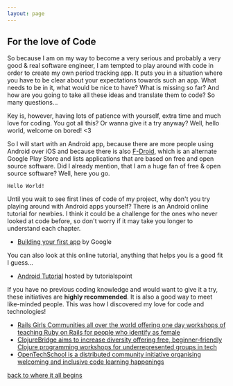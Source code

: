 ```yaml
---
layout: page
---
```


## For the love of Code

So because I am on my way to become a very serious and probably a very good & real software engineer, I am tempted to play around with code in order to create my own period tracking app. It puts you in a situation where you have to be clear about your expectations towards such an app. What needs to be in it, what would be nice to have? What is missing so far? And how are you going to take all these ideas and translate them to code? So many questions...

Key is, however, having lots of patience with yourself, extra time and much love for coding. You got all this? Or wanna give it a try anyway? Well, hello world, welcome on bored! <3

So I will start with an Android app, because there are more people using Android over iOS and because there is also [F-Droid](https://f-droid.org/), which is an alternate Google Play Store and lists applications that are based on free and open source software. Did I already mention, that I am a huge fan of free & open source software? Well, here you go.

```
Hello World!
```
Until you wait to see first lines of code of my project, why don't you try playing around with Android apps yourself? There is an Android online tutorial for newbies. I think it could be a challenge for the ones who never looked at code before, so don't worry if it may take you longer to understand each chapter.
*   [Building your first app](https://developer.android.com/training/basics/firstapp/index.html) by Google

You can also look at this online tutorial, anything that helps you is a good fit I guess...
*   [Android Tutorial](https://www.tutorialspoint.com/android/) hosted by tutorialspoint

If you have no previous coding knowledge and would want to give it a try, these initiatives are **highly recommended**. It is also a good way to meet like-minded people. This was how I discovered my love for code and technologies!
*   [Rails Girls Communities all over the world offering one day workshops of teaching Ruby on Rails for people who identify as female](http://railsgirls.com)
*   [ClojureBridge aims to increase diversity offering free, beginner-friendly Clojure programming workshops for underrepresented groups in tech](http://www.clojurebridge.org/)
*   [OpenTechSchool is a distributed community initiative organising welcoming and inclusive code learning happenings](http://www.opentechschool.org/)

[back to where it all begins](./)
